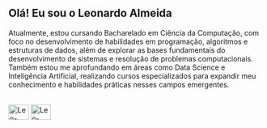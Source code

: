 ## Olá! Eu sou o Leonardo Almeida

Atualmente, estou cursando Bacharelado em Ciência da Computação, com foco no desenvolvimento de habilidades em programação, algoritmos e estruturas de dados, além de explorar as bases fundamentais do desenvolvimento de sistemas e resolução de problemas computacionais. Também estou me aprofundando em áreas como Data Science e Inteligência Artificial, realizando cursos especializados para expandir meu conhecimento e habilidades práticas nesses campos emergentes.

<div style="display: inline_block"><br>
  <img align="center" alt="Leo-Python" height="30" width="40" src="https://cdn.jsdelivr.net/gh/devicons/devicon@latest/icons/python/python-original.svg" />
  <img align="center" alt="Leo-Python" height="30" width="40" src="https://cdn.jsdelivr.net/gh/devicons/devicon@latest/icons/azuresqldatabase/azuresqldatabase-original.svg" />
  
</div>
